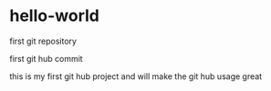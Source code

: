 # hello-world
first git repository

first git hub commit

this is my first git hub project and will make the git hub usage great


